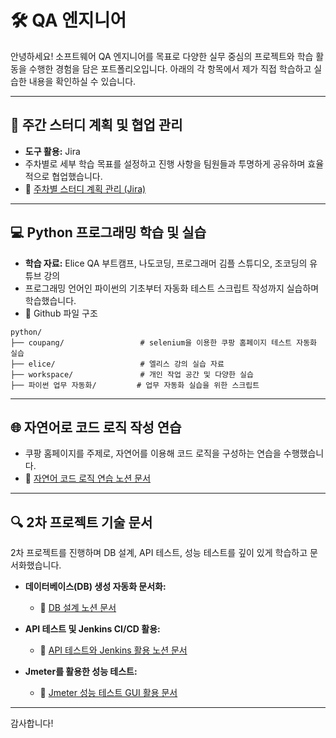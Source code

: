 # 🛠️ QA 엔지니어

안녕하세요! 소프트웨어 QA 엔지니어를 목표로 다양한 실무 중심의 프로젝트와 학습 활동을 수행한 경험을 담은 포트폴리오입니다. 아래의 각 항목에서 제가 직접 학습하고 실습한 내용을 확인하실 수 있습니다.

---

## 📌 주간 스터디 계획 및 협업 관리

* **도구 활용:** Jira
* 주차별로 세부 학습 목표를 설정하고 진행 사항을 팀원들과 투명하게 공유하며 효율적으로 협업했습니다.
* 📖 [주차별 스터디 계획 관리 (Jira)](https://eliceqa.atlassian.net/wiki/x/DIAI)

---

## 💻 Python 프로그래밍 학습 및 실습

* **학습 자료:** Elice QA 부트캠프, 나도코딩, 프로그래머 김플 스튜디오, 조코딩의 유튜브 강의
* 프로그래밍 언어인 파이썬의 기초부터 자동화 테스트 스크립트 작성까지 실습하며 학습했습니다.
* 📁 Github 파일 구조
```
python/
├── coupang/                 # selenium을 이용한 쿠팡 홈페이지 테스트 자동화 실습
├── elice/                   # 엘리스 강의 실습 자료
├── workspace/               # 개인 작업 공간 및 다양한 실습
├── 파이썬 업무 자동화/         # 업무 자동화 실습을 위한 스크립트
```

---

## 🌐 자연어로 코드 로직 작성 연습

* 쿠팡 홈페이지를 주제로, 자연어를 이용해 코드 로직을 구성하는 연습을 수행했습니다.
* 📗 [자연어 코드 로직 연습 노션 문서](https://detailed-recorder-6cd.notion.site/1acb03b4e0dd80aaa3a3cc20eef4eef8?pvs=4)

---

## 🔍 2차 프로젝트 기술 문서

2차 프로젝트를 진행하며 DB 설계, API 테스트, 성능 테스트를 깊이 있게 학습하고 문서화했습니다.

* **데이터베이스(DB) 생성 자동화 문서화:**

  * 📘 [DB 설계 노션 문서](https://detailed-recorder-6cd.notion.site/2-DB-1f1b03b4e0dd8062bc4cf9e4ef3c3768?pvs=4)

* **API 테스트 및 Jenkins CI/CD 활용:**

  * 📙 [API 테스트와 Jenkins 활용 노션 문서](https://detailed-recorder-6cd.notion.site/2-api-jenkins-1f0b03b4e0dd80248e16faef81c79567?pvs=4)

* **Jmeter를 활용한 성능 테스트:**

  * 📕 [Jmeter 성능 테스트 GUI 활용 문서](https://detailed-recorder-6cd.notion.site/2-Jmeter-GUI-1f3b03b4e0dd8080a8b6f64dd5bf6d67?pvs=4)

---

감사합니다!
